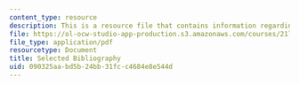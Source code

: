 ```yaml
---
content_type: resource
description: This is a resource file that contains information regarding bibliography.
file: https://ol-ocw-studio-app-production.s3.amazonaws.com/courses/21l-705-major-authors-john-milton-spring-2008/090325aabd5b24bb31fcc4684e8e544d_MIT21L_705S08_bibliogr.pdf
file_type: application/pdf
resourcetype: Document
title: Selected Bibliography
uid: 090325aa-bd5b-24bb-31fc-c4684e8e544d
---
```

